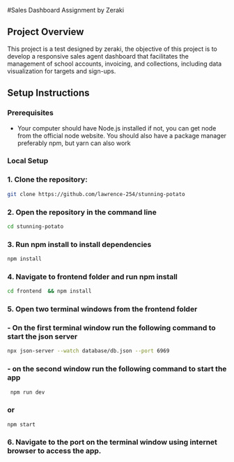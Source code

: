 #Sales Dashboard Assignment by Zeraki

## Project Overview

This project is a test designed by zeraki, the objective of this project is to
develop a responsive sales agent dashboard that facilitates the management of school accounts, invoicing, and collections, including data visualization for targets and sign-ups.

## Setup Instructions

### Prerequisites

- Your computer should have Node.js installed if not, you can get node from the official node website.
  You should also have a package manager preferably npm, but yarn can also work

### Local Setup

### 1. Clone the repository:

```bash
git clone https://github.com/lawrence-254/stunning-potato
```

### 2. Open the repository in the command line

```bash
cd stunning-potato
```

### 3. Run npm install to install dependencies

```bash
npm install
```

### 4. Navigate to frontend folder and run npm install

```bash
cd frontend  && npm install
```

### 5. Open two terminal windows from the frontend folder

### - On the first terminal window run the following command to start the json server

```bash
npx json-server --watch database/db.json --port 6969
```

### - on the second window run the following command to start the app

```bash
 npm run dev
```

### or

```bash
npm start
```

### 6. Navigate to the port on the terminal window using internet browser to access the app.

